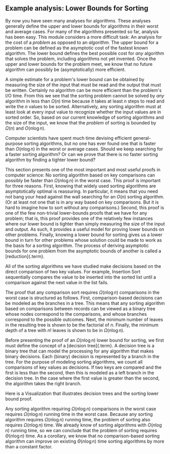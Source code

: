 
## Example analysis: Lower Bounds for Sorting

By now you have seen many analyses for algorithms. These analyses
generally define the upper and lower bounds for algorithms in their
worst and average cases. For many of the algorithms presented so far,
analysis has been easy. This module considers a more difficult task: An
analysis for the cost of a *problem* as opposed to an *algorithm*. The
upper bound for a problem can be defined as the asymptotic cost of the
fastest known algorithm. The lower bound defines the best possible cost
for *any* algorithm that solves the problem, including algorithms not
yet invented. Once the upper and lower bounds for the problem meet, we
know that no future algorithm can possibly be (asymptotically) more
efficient.

A simple estimate for a problem's lower bound can be obtained by
measuring the size of the input that must be read and the output that
must be written. Certainly no algorithm can be more efficient than the
problem's I/O time. From this we see that the sorting problem cannot be
solved by *any* algorithm in less than $\Omega(n)$ time because it takes
at least $n$ steps to read and write the $n$ values to be sorted.
Alternatively, any sorting algorithm must at least look at every input
value to recognize whether the input values are in sorted order. So,
based on our current knowledge of sorting algorithms and the size of the
input, we know that the *problem* of sorting is bounded by $\Omega(n)$
and $O(n \log n)$.

Computer scientists have spent much time devising efficient
general-purpose sorting algorithms, but no one has ever found one that
is faster than $O(n \log n)$ in the worst or average cases. Should we
keep searching for a faster sorting algorithm? Or can we prove that
there is no faster sorting algorithm by finding a tighter lower bound?

This section presents one of the most important and most useful proofs
in computer science: No sorting algorithm based on key comparisons can
possibly be faster than $\Omega(n \log n)$ in the worst case. This proof
is important for three reasons. First, knowing that widely used sorting
algorithms are asymptotically optimal is reassuring. In particular, it
means that you need not bang your head against the wall searching for an
$O(n)$ sorting algorithm. (Or at least not one that is in any way based
on key comparisons. But it is hard to imagine how to sort without any
comparisons.) Second, this proof is one of the few non-trivial
lower-bounds proofs that we have for any problem; that is, this proof
provides one of the relatively few instances where our lower bound is
tighter than simply measuring the size of the input and output. As such,
it provides a useful model for proving lower bounds on other problems.
Finally, knowing a lower bound for sorting gives us a lower bound in
turn for other problems whose solution could be made to work as the
basis for a sorting algorithm. The process of deriving asymptotic bounds
for one problem from the asymptotic bounds of another is called a
[reduction]{.term}.

All of the sorting algorithms we have studied make decisions based on
the direct comparison of two key values. For example, Insertion Sort
sequentially compares the value to be inserted into the sorted list
until a comparison against the next value in the list fails.

The proof that any comparison sort requires $\Omega(n \log n)$
comparisons in the worst case is structured as follows. First,
comparison-based decisions can be modeled as the branches in a tree.
This means that any sorting algorithm based on comparisons between
records can be viewed as a binary tree whose nodes correspond to the
comparisons, and whose branches correspond to the possible outcomes.
Next, the minimum number of leaves in the resulting tree is shown to be
the factorial of $n$. Finally, the minimum depth of a tree with $n!$
leaves is shown to be in $\Omega(n \log n)$.

Before presenting the proof of an $\Omega(n \log n)$ lower bound for
sorting, we first must define the concept of a
[decision tree]{.term}. A decision tree is a
binary tree that can model the processing for any algorithm that makes
binary decisions. Each (binary) decision is represented by a branch in
the tree. For the purpose of modeling sorting algorithms, we count all
comparisons of key values as decisions. If two keys are compared and the
first is less than the second, then this is modeled as a left branch in
the decision tree. In the case where the first value is greater than the
second, the algorithm takes the right branch.

Here is a Visualization that illustrates decision trees and the sorting
lower bound proof.

<inlineav id="SortingLowerBoundCON" src="Sorting/SortingLowerBoundCON.js" name="Sorting Lower Bound Slideshow" links="Sorting/SortingLowerBoundCON.css"/>

Any sorting algorithm requiring $\Omega(n \log n)$ comparisons in the
worst case requires $\Omega(n \log n)$ running time in the worst case.
Because any sorting algorithm requires $\Omega(n \log n)$ running time,
the problem of sorting also requires $\Omega(n \log n)$ time. We already
know of sorting algorithms with $O(n \log n)$ running time, so we can
conclude that the problem of sorting requires $\Theta(n \log n)$ time.
As a corollary, we know that no comparison-based sorting algorithm can
improve on existing $\Theta(n \log n)$ time sorting algorithms by more
than a constant factor.
